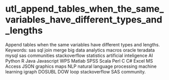 # utl_append_tables_when_the_same_variables_have_different_types_and_lengths
Append tables when the same variables have different types and lengths.  Keywords: sas sql join merge big data analytics macros oracle teradata mysql sas communities stackoverflow statistics artificial inteligence AI Python R Java Javascript WPS Matlab SPSS Scala Perl C C# Excel MS Access JSON graphics maps NLP natural language processing machine learning igraph DOSUBL DOW loop stackoverflow SAS community.
